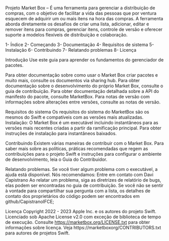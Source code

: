 Projeto Market Box – É uma ferramenta para gerenciar a distribuição de compras, com o objetivo de facilitar a vida das pessoas que por ventura esquecem de adquirir um ou mais itens na hora das compras. A ferramenta aborda diretamente os desafios de criar uma lista, adicionar, editar e remover itens para compras, gerenciar itens, controle de versão e oferecer suporte a modelos flexíveis de distribuição e colaboração. 

1- Índice
2- Começando
3- Documentação
4- Requisitos de sistema
5- Instalação
6- Contribuindo
7- Relatando problemas
8- Licença

Introdução Use este guia para aprender os fundamentos do gerenciador de pacotes.

Para obter documentação sobre como usar o Market Box criar pacotes e muito mais, consulte os documentos via sharing hub. Para obter documentação sobre o desenvolvimento do próprio Market Box, consulte o guia de contribuição. Para obter documentação detalhada sobre a API do manifesto do pacote, consulte MarketBox. Para notas de versão com informações sobre alterações entre versões, consulte as notas de versão.

Requisitos do sistema Os requisitos do sistema do MarketBox são os mesmos do Swift e compatíveis com as versões mais atualizadas.
Instalação: O Market Box é um executável incluindo instantâneos para as versões mais recentes criadas a partir da ramificação principal. Para obter instruções de instalação para instantâneos baixados.

Contribuindo Existem várias maneiras de contribuir com o Market Box. Para saber mais sobre as políticas, práticas recomendadas que regem as contribuições para o projeto Swift e instruções para configurar o ambiente de desenvolvimento, leia o Guia do Contribuidor.

Relatando problemas. Se você tiver algum problema com o executável, a ajuda está disponível. Nós recomendamos: Entre em contato com Davi Capistrano 
Ao relatar um problema, siga as diretrizes de relatório de bugs, elas podem ser encontradas no guia de contribuição. Se você não se sentir à vontade para compartilhar sua pergunta com a lista, os detalhes de contato dos proprietários do código podem ser encontrados em github/CapistranoIFCE; 

Licença Copyright 2022 - 2023 Apple Inc. e os autores do projeto Swift. Licenciado sob Apache License v2.0 com exceção de biblioteca de tempo de execução. Consulte https://marketbox.org/LICENSE.txt para obter informações sobre licença. Veja https://marketboxorg/CONTRIBUTORS.txt para autores de projetos Swift.

<div align="center">
<img src="https://user-images.githubusercontent.com/101426741/160743823-0dc18520-011f-4782-9547-22f5cc7d31fe.jpg" width="0px" />
</div>

